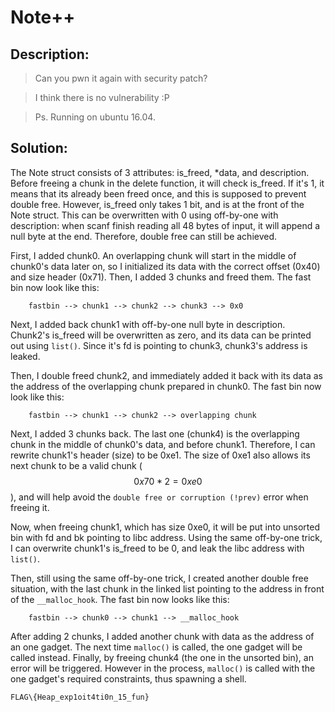 # Note++

## Description:

> Can you pwn it again with security patch?

> I think there is no vulnerability :P

> Ps. Running on ubuntu 16.04.

## Solution:

The Note struct consists of 3 attributes: is_freed, \*data, and description. Before freeing a chunk in the delete function, it will check is_freed. If it's 1, it means that its already been freed once, and this is supposed to prevent double free. However, is_freed only takes 1 bit, and is at the front of the Note struct. This can be overwritten with 0 using off-by-one with description: when scanf finish reading all 48 bytes of input, it will append a null byte at the end. Therefore, double free can still be achieved.

First, I added chunk0. An overlapping chunk will start in the middle of chunk0's data later on, so I initialized its data with the correct offset (0x40) and size header (0x71). Then, I added 3 chunks and freed them. The fast bin now look like this:

```
    fastbin --> chunk1 --> chunk2 --> chunk3 --> 0x0
```

Next, I added back chunk1 with off-by-one null byte in description. Chunk2's is_freed will be overwritten as zero, and its data can be printed out using `list()`. Since it's fd is pointing to chunk3, chunk3's address is leaked.

Then, I double freed chunk2, and immediately added it back with its data as the address of the overlapping chunk prepared in chunk0. The fast bin now look like this:

```
    fastbin --> chunk1 --> chunk2 --> overlapping chunk
```

Next, I added 3 chunks back. The last one (chunk4) is the overlapping chunk in the middle of chunk0's data, and before chunk1. Therefore, I can rewrite chunk1's header (size) to be 0xe1. The size of 0xe1 also allows its next chunk to be a valid chunk ($$0x70 * 2 = 0xe0$$), and will help avoid the `double free or corruption (!prev)` error when freeing it.

Now, when freeing chunk1, which has size 0xe0, it will be put into unsorted bin with fd and bk pointing to libc address. Using the same off-by-one trick, I can overwrite chunk1's is_freed to be 0, and leak the libc address with `list()`.

Then, still using the same off-by-one trick, I created another double free situation, with the last chunk in the linked list pointing to the address in front of the `__malloc_hook`. The fast bin now looks like this:

```
    fastbin --> chunk0 --> chunk1 --> __malloc_hook
```

After adding 2 chunks, I added another chunk with data as the address of an one gadget. The next time `malloc()` is called, the one gadget will be called instead. Finally, by freeing chunk4 (the one in the unsorted bin), an error will be triggered. However in the process, `malloc()` is called with the one gadget's required constraints, thus spawning a shell.

`FLAG\{Heap_exp1oit4ti0n_15_fun}`
